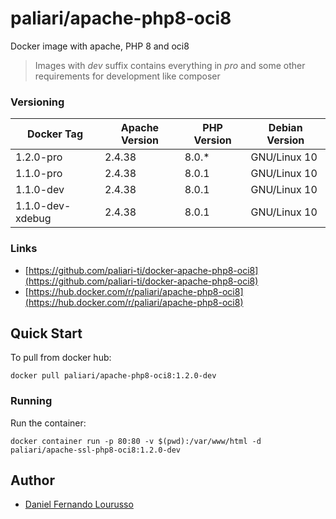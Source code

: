 # paliari/apache-php8-oci8
Docker image with apache, PHP 8 and oci8

> Images with *dev* suffix contains everything in *pro* and some other requirements for development like composer

### Versioning
| Docker Tag        | Apache Version | PHP Version | Debian Version |
|-------------------|----------------|-------------|----------------|
| 1.2.0-pro         | 2.4.38         | 8.0.*       | GNU/Linux 10   |
| 1.1.0-pro         | 2.4.38         | 8.0.1       | GNU/Linux 10   |
| 1.1.0-dev         | 2.4.38         | 8.0.1       | GNU/Linux 10   |
| 1.1.0-dev-xdebug  | 2.4.38         | 8.0.1       | GNU/Linux 10   |

### Links
- [https://github.com/paliari-ti/docker-apache-php8-oci8](https://github.com/paliari-ti/docker-apache-php8-oci8)
- [https://hub.docker.com/r/paliari/apache-php8-oci8](https://hub.docker.com/r/paliari/apache-php8-oci8)

## Quick Start

To pull from docker hub:

```
docker pull paliari/apache-php8-oci8:1.2.0-dev
```

### Running

Run the container:

```
docker container run -p 80:80 -v $(pwd):/var/www/html -d paliari/apache-ssl-php8-oci8:1.2.0-dev
```

Author
-------

-	[Daniel Fernando Lourusso](http://dflourusso.com.br)
